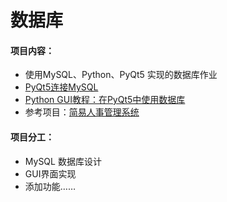 # 数据库
#### 项目内容：
* 使用MySQL、Python、PyQt5 实现的数据库作业
* [PyQt5连接MySQL](https://blog.csdn.net/jeekmary/article/details/79677285)
* [Python GUI教程：在PyQt5中使用数据库](https://www.codercto.com/a/19041.html)
* 参考项目：[简易人事管理系统](https://blog.csdn.net/weixin_40448659/article/details/82735230)
#### 项目分工：
* MySQL 数据库设计
* GUI界面实现
* 添加功能……
